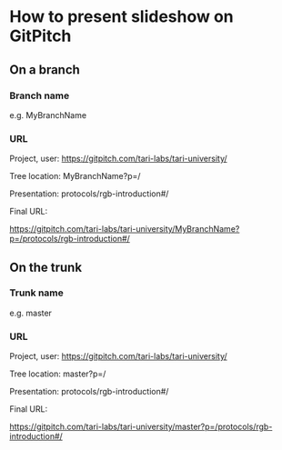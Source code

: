 # How to present slideshow on GitPitch

## On a branch
### Branch name 
e.g. MyBranchName

### URL
Project, user:   https://gitpitch.com/tari-labs/tari-university/

Tree location:   MyBranchName?p=/

Presentation:    protocols/rgb-introduction#/

Final URL:

https://gitpitch.com/tari-labs/tari-university/MyBranchName?p=/protocols/rgb-introduction#/

## On the trunk
### Trunk name
e.g. master
### URL
Project, user:   https://gitpitch.com/tari-labs/tari-university/

Tree location:   master?p=/

Presentation:    protocols/rgb-introduction#/

Final URL:

https://gitpitch.com/tari-labs/tari-university/master?p=/protocols/rgb-introduction#/
